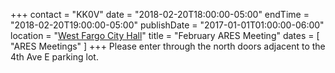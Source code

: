 +++
contact = "KK0V"
date = "2018-02-20T18:00:00-05:00"
endTime = "2018-02-20T19:00:00-05:00"
publishDate = "2017-01-01T01:00:00-06:00"
location = "[West Fargo City Hall](/places/west-fargo-city-hall/)"
title = "February ARES Meeting"
dates = [ "ARES Meetings" ]
+++
Please enter through the north
doors adjacent to the 4th Ave E parking lot.
